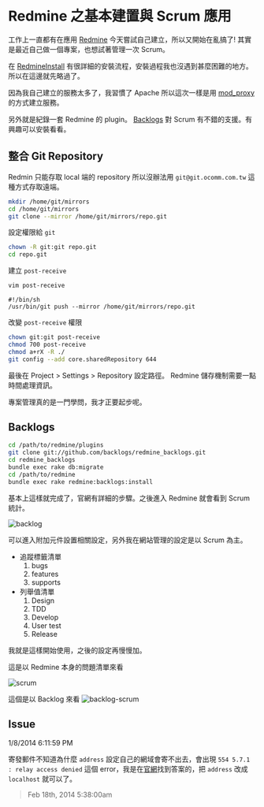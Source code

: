 # Redmine 之基本建置與 Scrum 應用

工作上一直都有在應用 [Redmine](http://www.redmine.org/) 今天嘗試自己建立，所以又開始在亂搞了! 其實是最近自己做一個專案，也想試著管理一次 Scrum。

在 [RedmineInstall](http://www.redmine.org/projects/redmine/wiki/RedmineInstall) 有很詳細的安裝流程，安裝過程我也沒遇到甚麼困難的地方。所以在這邊就先略過了。

因為我自己建立的服務太多了，我習慣了 Apache 所以這次一樣是用 [mod_proxy](/linux/apacheyu_tomcat_de_jie_he.md) 的方式建立服務。

另外就是紀錄一套 Redmine 的 plugin。 [Backlogs](http://www.redminebacklogs.net/en/installation.html) 對 Scrum 有不錯的支援。有興趣可以安裝看看。

## 整合 Git Repository

Redmin 只能存取 local 端的 repository 所以沒辦法用 `git@git.ocomm.com.tw` 這種方式存取遠端。

```bash
mkdir /home/git/mirrors
cd /home/git/mirrors
git clone --mirror /home/git/mirrors/repo.git
```

設定權限給 `git`

```bash
chown -R git:git repo.git
cd repo.git
```

建立 `post-receive`

```bash
vim post-receive
```

```shell
#!/bin/sh
/usr/bin/git push --mirror /home/git/mirrors/repo.git
```

改變 `post-receive` 權限

```bash
chown git:git post-receive
chmod 700 post-receive
chmod a+rX -R ./
git config --add core.sharedRepository 644
```

最後在 Project > Settings > Repository 設定路徑。 Redmine 儲存機制需要一點時間處理資訊。

專案管理真的是一門學問，我才正要起步呢。

## Backlogs

```bash
cd /path/to/redmine/plugins
git clone git://github.com/backlogs/redmine_backlogs.git
cd redmine_backlogs
bundle exec rake db:migrate
cd /path/to/redmine
bundle exec rake redmine:backlogs:install
```

基本上這樣就完成了，官網有詳細的步驟。之後進入 Redmine 就會看到 Scrum 統計。

![backlog](https://lh6.googleusercontent.com/-lNoC-te7Lpk/UwR9YVA6ssI/AAAAAAAAAVw/4kYBrZKXi8A/w661-h565-no/backlog.png)

可以進入附加元件設置相關設定，另外我在網站管理的設定是以 Scrum 為主。

- 追蹤標籤清單
  1. bugs
  1. features
  1. supports
- 列舉值清單
  1. Design
  2. TDD
  3. Develop
  4. User test
  5. Release

我就是這樣開始使用，之後的設定再慢慢加。

這是以 Redmine 本身的問題清單來看

![scrum](https://lh4.googleusercontent.com/-zai2bPruPG4/UwSAVwIZywI/AAAAAAAAAWY/WAynE8WKSnM/w763-h435-no/scrum.png)

這個是以 Backlog 來看
![backlog-scrum](https://lh6.googleusercontent.com/-sKzOIeYYFko/UwSAV2xgIeI/AAAAAAAAAWc/4R44IrgFZ0s/w776-h175-no/scrum-1.png)

## Issue

1/8/2014 6:11:59 PM

寄發郵件不知道為什麼 `address` 設定自己的網域會寄不出去，會出現 `554 5.7.1 : relay access denied` 這個 error，我是在[官網](http://www.redmine.org/boards/1/topics/39783)找到答案的，把 `address` 改成 `localhost` 就可以了。

> Feb 18th, 2014 5:38:00am
